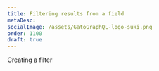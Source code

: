 ```yaml
---
title: Filtering results from a field
metaDesc:
socialImage: /assets/GatoGraphQL-logo-suki.png
order: 1100
draft: true
---
```


Creating a filter

